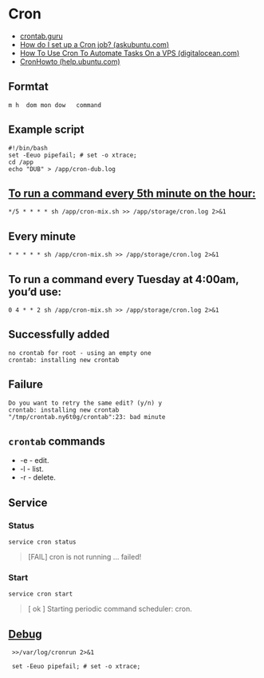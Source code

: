 # Cron

* [crontab.guru](https://crontab.guru/#*/5_*_*_*_*)
* [How do I set up a Cron job? (askubuntu.com)](https://askubuntu.com/a/2369)
* [How To Use Cron To Automate Tasks On a VPS (digitalocean.com)](https://www.digitalocean.com/community/tutorials/how-to-use-cron-to-automate-tasks-on-a-vps#examples)
* [CronHowto (help.ubuntu.com)](https://help.ubuntu.com/community/CronHowto)

## Formtat

```
m h  dom mon dow   command
```

## Example script

```shell
#!/bin/bash
set -Eeuo pipefail; # set -o xtrace;
cd /app
echo "DUB" > /app/cron-dub.log
```

## [To run a command every 5th minute on the hour:](https://crontab.guru/#*/5_*_*_*_*)

```
*/5 * * * * sh /app/cron-mix.sh >> /app/storage/cron.log 2>&1
```

## Every minute

```
* * * * * sh /app/cron-mix.sh >> /app/storage/cron.log 2>&1
```

## To run a command every Tuesday at 4:00am, you’d use:
```
0 4 * * 2 sh /app/cron-mix.sh >> /app/storage/cron.log 2>&1
```

## Successfully added

```
no crontab for root - using an empty one
crontab: installing new crontab
```

## Failure

```
Do you want to retry the same edit? (y/n) y
crontab: installing new crontab
"/tmp/crontab.ny6t0g/crontab":23: bad minute
```

## `crontab` commands

* -e - edit.
* -l - list.
* -r - delete.


## Service

### Status

```shell
service cron status
```
> [FAIL] cron is not running ... failed!

### Start

```shell
service cron start
```
> [ ok ] Starting periodic command scheduler: cron.

## [Debug](https://stackoverflow.com/a/4883119)

```shell
 >>/var/log/cronrun 2>&1
 ```

```shell
 set -Eeuo pipefail; # set -o xtrace;
```